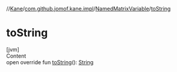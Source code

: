 //[Kane](../../index.md)/[com.github.jomof.kane.impl](../index.md)/[NamedMatrixVariable](index.md)/[toString](to-string.md)



# toString  
[jvm]  
Content  
open override fun [toString](to-string.md)(): [String](https://kotlinlang.org/api/latest/jvm/stdlib/kotlin/-string/index.html)  



